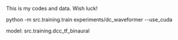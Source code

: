 This is my codes and data. Wish luck!

python -m src.training.train experiments/dc_waveformer --use_cuda

model: src.training.dcc_tf_binaural